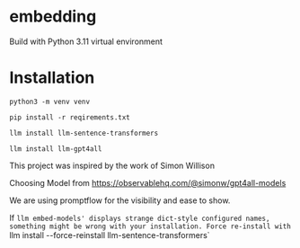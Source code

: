 # embedding

Build with Python 3.11 virtual environment

# Installation

``python3 -m venv venv``

``pip install -r reqirements.txt``

``llm install llm-sentence-transformers``

``llm install llm-gpt4all``

This project was inspired by the work of Simon Willison

Choosing Model from https://observablehq.com/@simonw/gpt4all-models 
 
We are using promptflow for the visibility and ease to show.

If `llm embed-models' displays strange dict-style configured names, something might be wrong with your installation. Force re-install with `llm install --force-reinstall llm-sentence-transformers`

